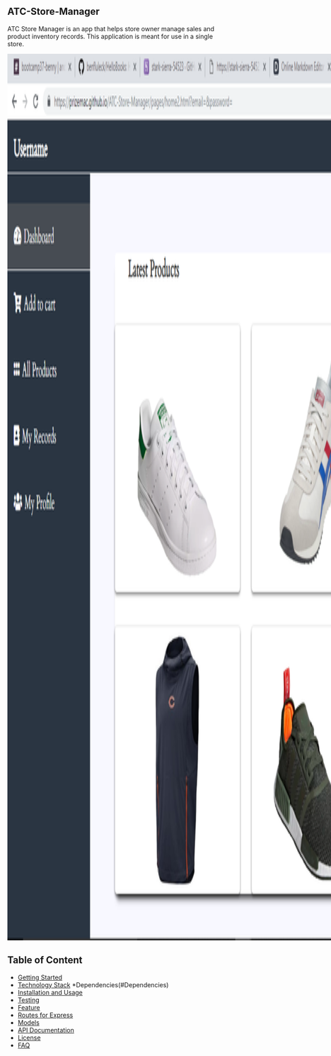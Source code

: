 ## ATC-Store-Manager

ATC Store Manager is an app that helps store owner manage sales and product inventory records. This application is meant for use in a single store.

<img src="./ui/img/Capture.PNG" style="max-width: 1200px; height: 50vh">

## Table of Content

- [Getting Started](#Getting-Started)
- [Technology Stack](#Technology-Stack)
  *Dependencies(#Dependencies)
- [Installation and Usage](#Installation-and-Usage)
- [Testing](#Testing)
- [Feature](#Features)
- [Routes for Express](#Routes-for-Express)
- [Models](#Models)
- [API Documentation](#API-Documentation)
- [License](#License)
- [FAQ](#FAQ)
